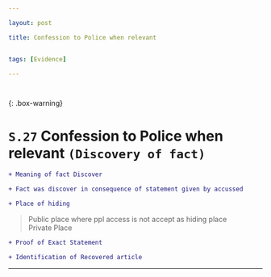 ```yaml
---

layout: post

title: Confession to Police when relevant


tags: [Evidence]

---
```


` `

{: .box-warning}
# `S.27` Confession to Police when  relevant `(Discovery of fact)`

```diff
+ Meaning of fact Discover
```

```diff
+ Fact was discover in consequence of statement given by accussed
```


```diff
+ Place of hiding
```
  > Public place where ppl access is not accept as hiding place<br>
  > Private Place

```diff
+ Proof of Exact Statement
```

```diff
+ Identification of Recovered article
```

 
---

  
  